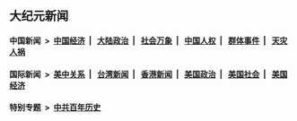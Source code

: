 ## 大纪元新闻

#### 中国新闻 &nbsp;>&nbsp; [中国经济](indexes/ncid283/README.md?10122045) &nbsp;| &nbsp; [大陆政治](indexes/ncid277/README.md?10122045) &nbsp;| &nbsp; [社会万象](indexes/ncid282/README.md?10122045) &nbsp;| &nbsp; [中国人权](indexes/ncid278/README.md?10122045) &nbsp;| &nbsp; [群体事件](indexes/ncid279/README.md?10122045) &nbsp;| &nbsp; [天灾人祸](indexes/ncid280/README.md?10122045)

#### 国际新闻 &nbsp;>&nbsp; [美中关系](indexes/nf1412576/README.md?10122045) &nbsp;| &nbsp; [台湾新闻](indexes/ncid1349361/README.md?10122045) &nbsp;| &nbsp; [香港新闻](indexes/ncid1349362/README.md?10122045) &nbsp;| &nbsp; [美国政治](indexes/ncid1078159/README.md?10122045) &nbsp;| &nbsp; [美国社会](indexes/ncid1078160/README.md?10122045) &nbsp;| &nbsp; [美国经济](indexes/ncid1078158/README.md?10122045)

#### 特别专题 &nbsp;>&nbsp; [中共百年历史](https://github.com/epoch-news/epoch-special/blob/master/README.md?10122045)  
